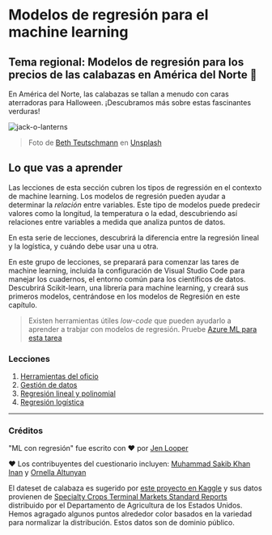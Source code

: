 # Modelos de regresión para el machine learning
## Tema regional: Modelos de regresión para los precios de las calabazas en América del Norte 🎃

En América del Norte, las calabazas se tallan a menudo con caras aterradoras para Halloween. ¡Descubramos más sobre estas fascinantes verduras!

![jack-o-lanterns](./images/jack-o-lanterns.jpg)
> Foto de <a href="https://unsplash.com/@teutschmann?utm_source=unsplash&utm_medium=referral&utm_content=creditCopyText">Beth Teutschmann</a> en <a href="https://unsplash.com/s/photos/jack-o-lanterns?utm_source=unsplash&utm_medium=referral&utm_content=creditCopyText">Unsplash</a>
  
## Lo que vas a aprender

Las lecciones de esta sección cubren los tipos de regressión en el contexto de machine learning. Los modelos de regresión pueden ayudar a determinar la _relación_ entre variables. Este tipo de modelos puede predecir valores como la longitud, la temperatura o la edad, descubriendo así relaciones entre variables a medida que analiza puntos de datos.

En esta serie de lecciones, descubrirá la diferencia entre la regresión lineal y la logística, y cuándo debe usar una u otra.

En este grupo de lecciones, se preparará para comenzar las tares de machine learning, incluida la configuración de Visual Studio Code para manejar los cuadernos, el entorno común para los científicos de datos. Descubrirá Scikit-learn, una librería para machine learning, y creará sus primeros modelos, centrándose en los modelos de Regresión en este capítulo.

> Existen herramientas útiles _low-code_ que pueden ayudarlo a aprender a trabjar con modelos de regresión. Pruebe [Azure ML para esta tarea](https://docs.microsoft.com/learn/modules/create-regression-model-azure-machine-learning-designer/?WT.mc_id=academic-15963-cxa)

### Lecciones

1. [Herramientas del oficio](1-Tools/README.md)
2. [Gestión de datos](2-Data/README.md)
3. [Regresión lineal y polinomial](3-Linear/README.md)
4. [Regresión logística](4-Logistic/README.md)

---
### Créditos

"ML con regresión" fue escrito con ♥️ por [Jen Looper](https://twitter.com/jenlooper)

♥️ Los contribuyentes del cuestionario incluyen: [Muhammad Sakib Khan Inan](https://twitter.com/Sakibinan) y [Ornella Altunyan](https://twitter.com/ornelladotcom)

El dateset de calabaza es sugerido por [este proyecto en Kaggle](https://www.kaggle.com/usda/a-year-of-pumpkin-prices) y sus datos provienen de [Specialty Crops Terminal Markets Standard Reports](https://www.marketnews.usda.gov/mnp/fv-report-config-step1?type=termPrice) distribuido por el Departamento de Agricultura de los Estados Unidos. Hemos agragado algunos puntos alrededor color basados en la variedad para normalizar la distribución. Estos datos son de dominio público.
